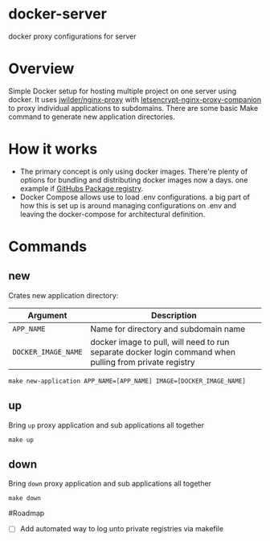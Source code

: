 # docker-server
docker proxy configurations for server

# Overview
Simple Docker setup for hosting multiple project on one server using docker. It uses [jwilder/nginx-proxy](https://github.com/jwilder/nginx-proxy) with [letsencrypt-nginx-proxy-companion](https://github.com/JrCs/docker-letsencrypt-nginx-proxy-companion) to proxy individual applications to subdomains. There are some basic Make command to generate new application directories.

# How it works
- The primary concept is only using docker images. There're plenty of options for bundling and distributing docker images now a days. one example if [GitHubs Package registry](https://help.github.com/en/articles/configuring-docker-for-use-with-github-package-registry). 
- Docker Compose allows use to load .env configurations. a big part of how this is set up is around managing configurations on .env and leaving the docker-compose for architectural definition.

# Commands
## new

Crates new application directory:

| Argument          | Description                                                                                             |
|-------------------|---------------------------------------------------------------------------------------------------------|
| `APP_NAME`          | Name for directory and subdomain name                                                                   |
| `DOCKER_IMAGE_NAME` | docker image to pull, will need to run separate docker login command when pulling from private registry |

```
make new-application APP_NAME=[APP_NAME] IMAGE=[DOCKER_IMAGE_NAME]
```

## up

Bring `up` proxy application and sub applications all together

```
make up
```

## down

Bring `down` proxy application and sub applications all together

```
make down
```

#Roadmap

- [ ] Add automated way to log unto private registries via makefile